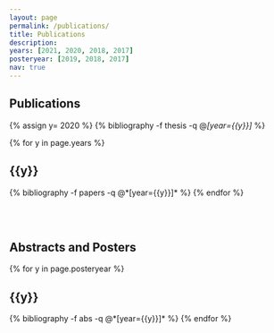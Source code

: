 ```yaml
---
layout: page
permalink: /publications/
title: Publications
description:
years: [2021, 2020, 2018, 2017]
posteryear: [2019, 2018, 2017]
nav: true
---
```


## Publications

<div class="publications">

{% assign y= 2020 %}
  {% bibliography -f thesis -q @*[year={{y}}]* %}

</div>

<div class="publications">

{% for y in page.years %}
  <h2 class="year">{{y}}</h2>
  {% bibliography -f papers -q @*[year={{y}}]* %}
{% endfor %}

</div>

<br/><br/>
## Abstracts and Posters

<div class="publications">

{% for y in page.posteryear %}
  <h2 class="year">{{y}}</h2>
  {% bibliography -f abs -q @*[year={{y}}]* %}
{% endfor %}

</div>
